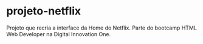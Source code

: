 # projeto-netflix
Projeto que recria a interface da Home do Netflix. Parte do bootcamp HTML Web Developer na Digital Innovation One.
